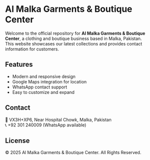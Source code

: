 # Al Malka Garments & Boutique Center

Welcome to the official repository for **Al Malka Garments & Boutique Center**, a clothing and boutique business based in Malka, Pakistan.  
This website showcases our latest collections and provides contact information for customers.  

## Features
- Modern and responsive design  
- Google Maps integration for location  
- WhatsApp contact support  
- Easy to customize and expand  

## Contact
📍 VX3H+XP6, Near Hospital Chowk, Malka, Pakistan  
📞 +92 301 240009 (WhatsApp available)  

## License
© 2025 Al Malka Garments & Boutique Center. All Rights Reserved.

